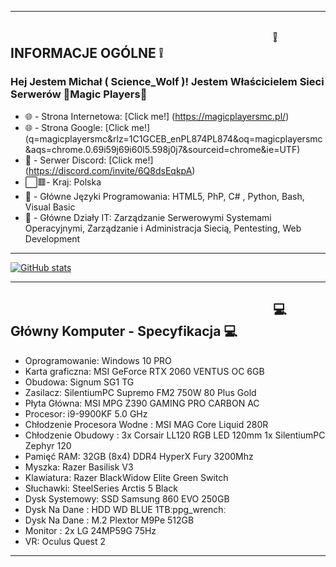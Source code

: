 -------------------------------------------------------------------------------------------------------
⠀⠀⠀⠀⠀⠀⠀⠀⠀⠀⠀⠀⠀⠀⠀⠀⠀⠀⠀⠀⠀⠀⠀⠀⠀⠀⠀        ❕ INFORMACJE OGÓLNE ❕
-------------------------------------------------------------------------------------------------------

### Hej Jestem Michał ( Science_Wolf )! Jestem Właścicielem Sieci Serwerów 🤣Magic Players🤬

- 🌐 - Strona Internetowa: [Click me!] (https://magicplayersmc.pl/)
- 🌐 - Strona Google: [Click me!] (q=magicplayersmc&rlz=1C1GCEB_enPL874PL874&oq=magicplayersmc&aqs=chrome.0.69i59j69i60l5.598j0j7&sourceid=chrome&ie=UTF)
- 🔰 - Serwer Discord: [Click me!] (https://discord.com/invite/6Q8dsEqkpA)
- ⬜🟥- Kraj: Polska 
- 🔨 - Główne Języki Programowania: HTML5, PhP, C# , Python, Bash, Visual Basic
- 🔌 - Główne Działy IT: Zarządzanie Serwerowymi Systemami Operacyjnymi, Zarządzanie i Administracja Siecią, Pentesting, Web Development
-------------------------------------------------------------------------------------------------------

[![GitHub stats](https://github-readme-stats.vercel.app/api?username=ScienceWolf666)](https://github.com/anuraghazra/github-readme-stats)

-------------------------------------------------------------------------------------------------------
⠀⠀⠀⠀⠀⠀⠀⠀⠀⠀⠀⠀⠀⠀⠀⠀⠀⠀⠀⠀⠀⠀⠀⠀⠀⠀⠀ 💻 Główny Komputer - Specyfikacja 💻
------------------------------------------------------------------------------------------------------- 
- Oprogramowanie: Windows 10 PRO
- Karta graficzna: MSI GeForce RTX 2060 VENTUS OC 6GB
- Obudowa: Signum SG1 TG
- Zasilacz: SilentiumPC Supremo FM2 750W 80 Plus Gold
- Płyta Główna: MSI MPG Z390 GAMING PRO CARBON AC
- Procesor: i9-9900KF 5.0 GHz
- Chłodzenie Procesora Wodne : MSI MAG Core Liquid 280R
- Chłodzenie Obudowy : 3x Corsair LL120 RGB LED 120mm 1x SilentiumPC Zephyr 120
- Pamięć RAM: 32GB (8x4) DDR4 HyperX Fury 3200Mhz
- Myszka: Razer Basilisk V3
- Klawiatura: Razer BlackWidow Elite Green Switch
- Słuchawki: SteelSeries Arctis 5 Black
- Dysk Systemowy: SSD Samsung 860 EVO 250GB
- Dysk Na Dane : HDD WD BLUE 1TBːppg_wrenchː
- Dysk Na Dane : M.2 Plextor M9Pe 512GB
- Monitor : 2x LG 24MP59G 75Hz
- VR: Oculus Quest 2
-------------------------------------------------------------------------------------------------------
